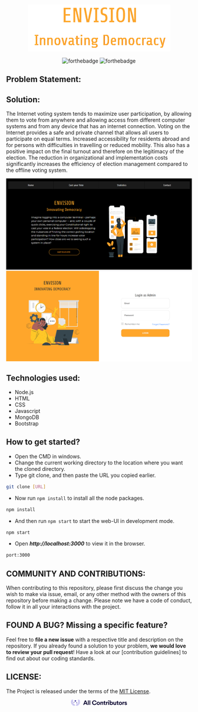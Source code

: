 <div align = "center">
 <img width="" height="" src="/public/images/Capture-removebg-preview.png" alt="">
</div>
  <div align="center"> 
 
 ![forthebadge](https://forthebadge.com/images/badges/check-it-out.svg)
  ![forthebadge](https://forthebadge.com/images/badges/built-with-love.svg)
  
 </div>


## Problem Statement:

## Solution:

The Internet voting system tends to maximize user participation, by allowing them to vote from anywhere and allowing access from different computer systems and from any device that has an internet connection. Voting on the Internet provides a safe and private channel that allows all users to participate on equal terms. Increased accessibility for residents abroad and for persons with difficulties in travelling or reduced mobility. This also has a positive impact on the final turnout and therefore on the legitimacy of the election. The reduction in organizational and implementation costs significantly increases the efficiency of election management compared to the offline voting system.

 <img width="" height="" src="/public/images/env1.PNG" alt="">
 <img width="" height="" src="/public/images/env4.PNG" alt="">

## Technologies used:
- Node.js
- HTML
- CSS
- Javascript
- MongoDB
- Bootstrap


## How to get started?

- Open the CMD in windows.
- Change the current working directory to the location where you want the cloned directory.
- Type git clone, and then paste the URL you copied earlier.

```sh
git clone [URL]
```

- Now run `npm install` to install all the node packages.

```sh
npm install
```

- And then run `npm start` to start the web-UI in development mode. 

```sh
npm start
```
- Open ***http://localhost:3000*** to view it in the browser.
```sh
port:3000
```

## COMMUNITY AND CONTRIBUTIONS:
When contributing to this repository, please first discuss the change you wish to make via issue, email, or any other method with the owners of this repository before making a change. Please note we have a code of conduct, follow it in all your interactions with the project.

## FOUND A BUG? Missing a specific feature?

Feel free to **file a new issue** with a respective title and description on the repository. If you already found a solution to your problem, **we would love to review your pull request**! Have a look at our [contribution guidelines] to find out about our coding standards.


## LICENSE:
The Project is released under the terms of the [MIT License](LICENSE).

<div align="center">
    <a href="https://allcontributors.org">
        <img width="30%" height="50%" src="/public/images/xd.svg" alt="✨ All Contributors ✨" width="800px" />
    </a>
</div>

